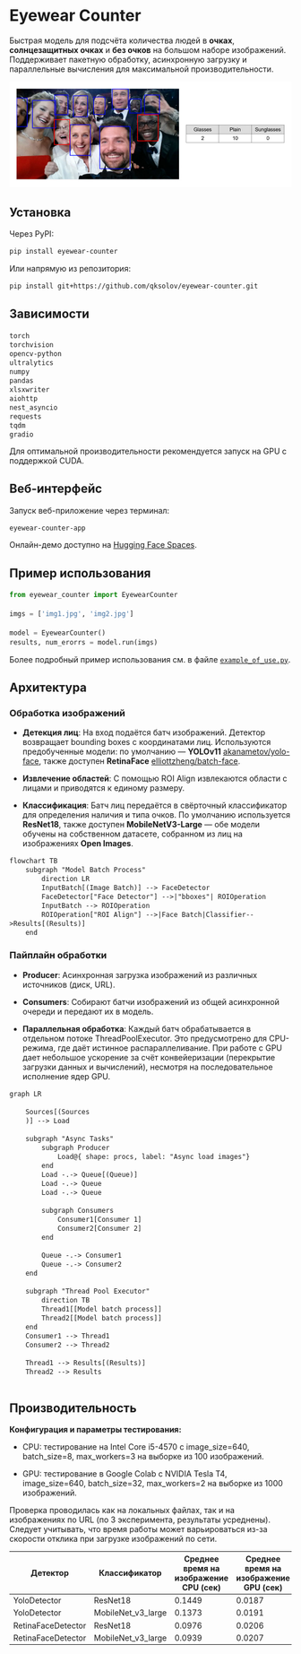 # Eyewear Counter

Быстрая модель для подсчёта количества людей в **очках**, **солнцезащитных очках** и **без очков** на большом наборе изображений. Поддерживает пакетную обработку, асинхронную загрузку и параллельные вычисления для максимальной производительности.

![](assets/output-counts.jpg)

## Установка

Через PyPI:

```bash
pip install eyewear-counter
```
Или напрямую из репозитория:

```bash
pip install git+https://github.com/qksolov/eyewear-counter.git
```


## Зависимости
```
torch
torchvision
opencv-python
ultralytics
numpy
pandas
xlsxwriter
aiohttp
nest_asyncio
requests
tqdm
gradio
```

Для оптимальной производительности рекомендуется запуск на GPU с поддержкой CUDA.

## Веб-интерфейс
Запуск веб-приложение через терминал:
```bash
eyewear-counter-app
```
Онлайн-демо доступно на [Hugging Face Spaces](https://qksolov-eyewear-counter.hf.space/).

## Пример использования
 ```python
 from eyewear_counter import EyewearCounter

 imgs = ['img1.jpg', 'img2.jpg']
 
 model = EyewearCounter()
 results, num_erorrs = model.run(imgs)
 ```

 Более подробный пример использования см. в файле [`example_of_use.py`](https://github.com/qksolov/eyewear-counter/blob/main/notebooks/example_of_use.ipynb).


## Архитектура

### Обработка изображений
- **Детекция лиц**: На вход подаётся батч изображений. Детектор возвращает bounding boxes с координатами лиц. Используются предобученные модели: по умолчанию — **YOLOv11**  [akanametov/yolo-face](https://github.com/akanametov/yolo-face/), также доступен **RetinaFace**  [elliottzheng/batch-face](https://github.com/elliottzheng/batch-face).

- **Извлечение областей**: С помощью ROI Align извлекаются области с лицами и приводятся к единому размеру.

- **Классификация**: Батч лиц передаётся в свёрточный классификатор для определения наличия и типа очков. По умолчанию используется **ResNet18**, также доступен **MobileNetV3-Large** — обе модели обучены на собственном датасете, собранном из лиц на изображениях **Open Images**.


```mermaid
flowchart TB
    subgraph "Model Batch Process"
        direction LR
        InputBatch[(Image Batch)] --> FaceDetector
        FaceDetector["Face Detector"] -->|"bboxes"| ROIOperation
        InputBatch --> ROIOperation
        ROIOperation["ROI Align"] -->|Face Batch|Classifier-->Results[(Results)]
    end
```

### Пайплайн обработки
- **Producer**: Асинхронная загрузка изображений из различных источников (диск, URL).

- **Consumers**: Собирают батчи изображений из общей асинхронной очереди и передают их в модель.

- **Параллельная обработка**: Каждый батч обрабатывается в отдельном потоке ThreadPoolExecutor. Это предусмотрено для CPU-режима, где даёт истинное распараллеливание. При работе с GPU дает небольшое ускорение за счёт конвейеризации (перекрытие загрузки данных и вычислений), несмотря на последовательное исполнение ядер GPU.


```mermaid
graph LR

    Sources[(Sources
    )] --> Load

    subgraph "Async Tasks"
        subgraph Producer
            Load@{ shape: procs, label: "Async load images"}
        end
        Load -.-> Queue[(Queue)]
        Load -.-> Queue
        Load -.-> Queue

        subgraph Consumers
            Consumer1[Consumer 1]
            Consumer2[Consumer 2]
        end

        Queue -.-> Consumer1
        Queue -.-> Consumer2
    end

    subgraph "Thread Pool Executor"
        direction TB
        Thread1[[Model batch process]]
        Thread2[[Model batch process]]
    end
    Consumer1 --> Thread1
    Consumer2 --> Thread2

    Thread1 --> Results[(Results)]
    Thread2 --> Results
    
```

## Производительность
**Конфигурация и параметры тестирования:**

- CPU: тестирование на Intel Core i5-4570 с image_size=640, batch_size=8, max_workers=3 на выборке из 100 изображений.

- GPU: тестирование в Google Colab с NVIDIA Tesla T4, image_size=640, batch_size=32, max_workers=2 на выборке из 1000 изображений.

Проверка проводилась как на локальных файлах, так и на изображениях по URL (по 3 эксперимента, результаты усреднены). Следует учитывать, что время работы может варьироваться из-за скорости отклика при загрузке изображений по сети.


| Детектор           | Классификатор       | Среднее время на изображение CPU (сек) | Среднее время на изображение GPU (сек) |
|--------------------|---------------------|----------------------------------|----------------------------------|
| YoloDetector       | ResNet18            | 0.1449                           | 0.0187                           |
| YoloDetector       | MobileNet_v3_large  | 0.1373                           | 0.0191                           |
| RetinaFaceDetector | ResNet18            | 0.0976                           | 0.0206                           |
| RetinaFaceDetector | MobileNet_v3_large  | 0.0939                           | 0.0207                           |

